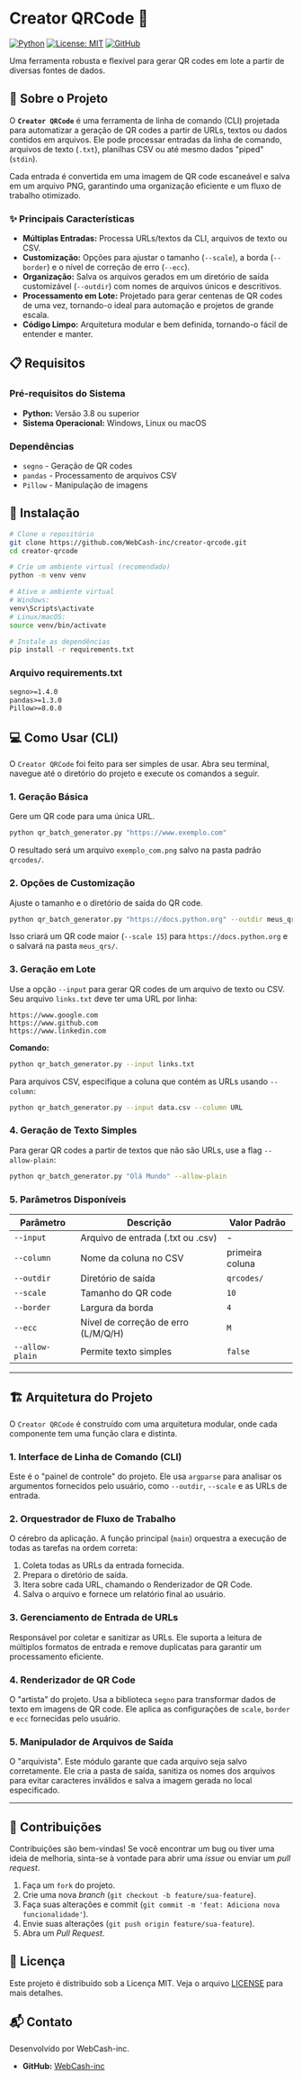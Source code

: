 # Creator QRCode 🚀

[![Python](https://img.shields.io/badge/Python-3.8%2B-blue.svg)](https://www.python.org/)
[![License: MIT](https://img.shields.io/badge/License-MIT-yellow.svg)](https://opensource.org/licenses/MIT)
[![GitHub](https://img.shields.io/badge/GitHub-WebCash--inc-black.svg)](https://github.com/WebCash-inc)

Uma ferramenta robusta e flexível para gerar QR codes em lote a partir de diversas fontes de dados.

## 🌟 Sobre o Projeto

O **`Creator QRCode`** é uma ferramenta de linha de comando (CLI) projetada para automatizar a geração de QR codes a partir de URLs, textos ou dados contidos em arquivos. Ele pode processar entradas da linha de comando, arquivos de texto (`.txt`), planilhas CSV ou até mesmo dados "piped" (`stdin`).

Cada entrada é convertida em uma imagem de QR code escaneável e salva em um arquivo PNG, garantindo uma organização eficiente e um fluxo de trabalho otimizado.

### ✨ Principais Características

* **Múltiplas Entradas:** Processa URLs/textos da CLI, arquivos de texto ou CSV.
* **Customização:** Opções para ajustar o tamanho (`--scale`), a borda (`--border`) e o nível de correção de erro (`--ecc`).
* **Organização:** Salva os arquivos gerados em um diretório de saída customizável (`--outdir`) com nomes de arquivos únicos e descritivos.
* **Processamento em Lote:** Projetado para gerar centenas de QR codes de uma vez, tornando-o ideal para automação e projetos de grande escala.
* **Código Limpo:** Arquitetura modular e bem definida, tornando-o fácil de entender e manter.

## 📋 Requisitos

### Pré-requisitos do Sistema
- **Python:** Versão 3.8 ou superior
- **Sistema Operacional:** Windows, Linux ou macOS

### Dependências
- `segno` - Geração de QR codes
- `pandas` - Processamento de arquivos CSV
- `Pillow` - Manipulação de imagens

## 🚀 Instalação

```bash
# Clone o repositório
git clone https://github.com/WebCash-inc/creator-qrcode.git
cd creator-qrcode

# Crie um ambiente virtual (recomendado)
python -m venv venv

# Ative o ambiente virtual
# Windows:
venv\Scripts\activate
# Linux/macOS:
source venv/bin/activate

# Instale as dependências
pip install -r requirements.txt
```

### Arquivo requirements.txt
```txt
segno>=1.4.0
pandas>=1.3.0
Pillow>=8.0.0
```

## 💻 Como Usar (CLI)

O `Creator QRCode` foi feito para ser simples de usar. Abra seu terminal, navegue até o diretório do projeto e execute os comandos a seguir.

### 1. Geração Básica

Gere um QR code para uma única URL.

```bash
python qr_batch_generator.py "https://www.exemplo.com"
```

O resultado será um arquivo `exemplo_com.png` salvo na pasta padrão `qrcodes/`.

### 2. Opções de Customização

Ajuste o tamanho e o diretório de saída do QR code.

```bash
python qr_batch_generator.py "https://docs.python.org" --outdir meus_qrs --scale 15
```

Isso criará um QR code maior (`--scale 15`) para `https://docs.python.org` e o salvará na pasta `meus_qrs/`.

### 3. Geração em Lote

Use a opção `--input` para gerar QR codes de um arquivo de texto ou CSV.
Seu arquivo `links.txt` deve ter uma URL por linha:

```
https://www.google.com
https://www.github.com
https://www.linkedin.com
```

**Comando:**

```bash
python qr_batch_generator.py --input links.txt
```

Para arquivos CSV, especifique a coluna que contém as URLs usando `--column`:

```bash
python qr_batch_generator.py --input data.csv --column URL
```

### 4. Geração de Texto Simples

Para gerar QR codes a partir de textos que não são URLs, use a flag `--allow-plain`:

```bash
python qr_batch_generator.py "Olá Mundo" --allow-plain
```

### 5. Parâmetros Disponíveis

| Parâmetro | Descrição | Valor Padrão |
|-----------|-----------|--------------|
| `--input` | Arquivo de entrada (.txt ou .csv) | - |
| `--column` | Nome da coluna no CSV | primeira coluna |
| `--outdir` | Diretório de saída | `qrcodes/` |
| `--scale` | Tamanho do QR code | `10` |
| `--border` | Largura da borda | `4` |
| `--ecc` | Nível de correção de erro (L/M/Q/H) | `M` |
| `--allow-plain` | Permite texto simples | `false` |

-----

## 🏗️ Arquitetura do Projeto

O `Creator QRCode` é construído com uma arquitetura modular, onde cada componente tem uma função clara e distinta.

### 1. **Interface de Linha de Comando (CLI)**

Este é o "painel de controle" do projeto. Ele usa `argparse` para analisar os argumentos fornecidos pelo usuário, como `--outdir`, `--scale` e as URLs de entrada.

### 2. **Orquestrador de Fluxo de Trabalho**

O cérebro da aplicação. A função principal (`main`) orquestra a execução de todas as tarefas na ordem correta:

1. Coleta todas as URLs da entrada fornecida.
2. Prepara o diretório de saída.
3. Itera sobre cada URL, chamando o Renderizador de QR Code.
4. Salva o arquivo e fornece um relatório final ao usuário.

### 3. **Gerenciamento de Entrada de URLs**

Responsável por coletar e sanitizar as URLs. Ele suporta a leitura de múltiplos formatos de entrada e remove duplicatas para garantir um processamento eficiente.

### 4. **Renderizador de QR Code**

O "artista" do projeto. Usa a biblioteca `segno` para transformar dados de texto em imagens de QR code. Ele aplica as configurações de `scale`, `border` e `ecc` fornecidas pelo usuário.

### 5. **Manipulador de Arquivos de Saída**

O "arquivista". Este módulo garante que cada arquivo seja salvo corretamente. Ele cria a pasta de saída, sanitiza os nomes dos arquivos para evitar caracteres inválidos e salva a imagem gerada no local especificado.

-----

## 🤝 Contribuições

Contribuições são bem-vindas! Se você encontrar um bug ou tiver uma ideia de melhoria, sinta-se à vontade para abrir uma *issue* ou enviar um *pull request*.

1. Faça um `fork` do projeto.
2. Crie uma nova *branch* (`git checkout -b feature/sua-feature`).
3. Faça suas alterações e commit (`git commit -m 'feat: Adiciona nova funcionalidade'`).
4. Envie suas alterações (`git push origin feature/sua-feature`).
5. Abra um *Pull Request*.

## 📄 Licença

Este projeto é distribuído sob a Licença MIT. Veja o arquivo [LICENSE](https://www.google.com/search?q=LICENSE) para mais detalhes.

## 📬 Contato

Desenvolvido por WebCash-inc.

* **GitHub:** [WebCash-inc](https://github.com/WebCash-inc)
